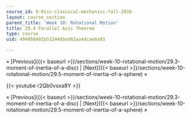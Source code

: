 ```yaml
---
course_id: 8-01sc-classical-mechanics-fall-2016
layout: course_section
parent_title: 'Week 10: Rotational Motion'
title: 29.4 Parallel Axis Theorem
type: course
uid: 4949b0401b5324465ed82aa4dcae6a93

---
```


« [Previous]({{< baseurl >}}/sections/week-10-rotational-motion/29.3-moment-of-inertia-of-a-disc) | [Next]({{< baseurl >}}/sections/week-10-rotational-motion/29.5-moment-of-inertia-of-a-sphere) »

{{< youtube r2Qb0vsxa8Y >}}

« [Previous]({{< baseurl >}}/sections/week-10-rotational-motion/29.3-moment-of-inertia-of-a-disc) | [Next]({{< baseurl >}}/sections/week-10-rotational-motion/29.5-moment-of-inertia-of-a-sphere) »